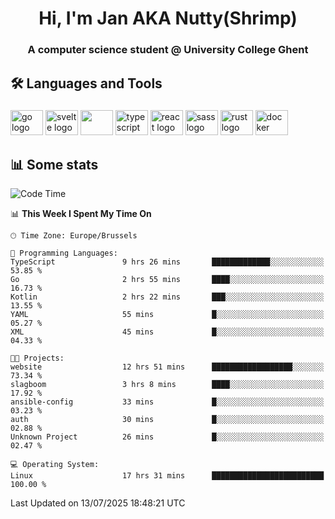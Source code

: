 <h1 align="center">Hi, I'm Jan AKA Nutty(Shrimp)</h1>
<h3 align="center">A computer science student @ University College Ghent</h3>

<h2 align="left">🛠️ Languages and Tools</h2>

###

<div align="left">
  <img src="https://cdn.jsdelivr.net/gh/devicons/devicon/icons/go/go-original.svg" height="40" width="52" alt="go logo"  />
  <img src="https://cdn.jsdelivr.net/gh/devicons/devicon@latest/icons/svelte/svelte-original.svg"  height="40" width="52" alt="svelte logo" />
  <img src="https://cdn.jsdelivr.net/gh/devicons/devicon@latest/icons/tailwindcss/tailwindcss-original.svg" height="40" width="52" />
  <img src="https://cdn.jsdelivr.net/gh/devicons/devicon/icons/typescript/typescript-original.svg" height="40" width="52" alt="typescript logo"  />
  <img src="https://cdn.jsdelivr.net/gh/devicons/devicon/icons/react/react-original.svg" height="40" width="52" alt="react logo"  />
  <img src="https://cdn.jsdelivr.net/gh/devicons/devicon/icons/sass/sass-original.svg" height="40" width="52" alt="sass logo"  />
  <img src="https://cdn.jsdelivr.net/gh/devicons/devicon@latest/icons/rust/rust-original.svg" height="40" width="52" alt="rust logo" />
  <img src="https://cdn.jsdelivr.net/gh/devicons/devicon/icons/docker/docker-original.svg" height="40" width="52" alt="docker logo"  />
</div>

<h2>📊 Some stats</h2>

<!--START_SECTION:waka-->
![Code Time](http://img.shields.io/badge/Code%20Time-6%2C182%20hrs%2039%20mins-blue)

📊 **This Week I Spent My Time On** 

```text
🕑︎ Time Zone: Europe/Brussels

💬 Programming Languages: 
TypeScript               9 hrs 26 mins       █████████████░░░░░░░░░░░░   53.85 % 
Go                       2 hrs 55 mins       ████░░░░░░░░░░░░░░░░░░░░░   16.73 % 
Kotlin                   2 hrs 22 mins       ███░░░░░░░░░░░░░░░░░░░░░░   13.55 % 
YAML                     55 mins             █░░░░░░░░░░░░░░░░░░░░░░░░   05.27 % 
XML                      45 mins             █░░░░░░░░░░░░░░░░░░░░░░░░   04.33 % 

🐱‍💻 Projects: 
website                  12 hrs 51 mins      ██████████████████░░░░░░░   73.34 % 
slagboom                 3 hrs 8 mins        ████░░░░░░░░░░░░░░░░░░░░░   17.92 % 
ansible-config           33 mins             █░░░░░░░░░░░░░░░░░░░░░░░░   03.23 % 
auth                     30 mins             █░░░░░░░░░░░░░░░░░░░░░░░░   02.88 % 
Unknown Project          26 mins             █░░░░░░░░░░░░░░░░░░░░░░░░   02.47 % 

💻 Operating System: 
Linux                    17 hrs 31 mins      █████████████████████████   100.00 % 
```


 Last Updated on 13/07/2025 18:48:21 UTC
<!--END_SECTION:waka-->
